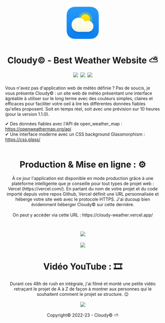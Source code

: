 <p align="center">
  <img src="images_assets/logo.png" alt="app_logo" width="120px"/><br/>
  <h1 align="center">
    Cloudy&copy; - Best Weather Website ⛅ <br/>
    <img src="https://img.shields.io/badge/Build__System-1-green">
    <img src="https://img.shields.io/badge/Languages-HTML%2C%20CSS%20%2B%20JS-red">
    <img src="https://img.shields.io/badge/Version-1.1.0-blue">
  </h1>
  
  Vous n'avez pas d'application web de météo définie ? Pas de soucis, je vous présente Cloudy&copy; : un site web de météo présentant une interface àgréable à utiliser sur le long terme avec des couleurs simples, claires et efficaces pour faciliter votre oeil à lire les différentes données fiables qu'elles proposent. Soit en temps réel, soit avec une prévision sur 10 heures (pour la version 1.1.0).
</p>
  
✔ Des données fiables avec l'API de open_weather_map : https://openweathermap.org/api <br/>
✔ Une interface moderne avec un CSS background Glassmorphism : https://css.glass/ <br/><br/>

<h1 align="center">Production & Mise en ligne : ⚙</h1>
<p align="center">À ce jour l'application est disponible en mode production grâce à une plateforme intelligente que je conseille pour tout types de projet web : Vercel (https://vercel.com/). En partant du nom de votre projet et du code importé depuis votre repos Github, Vercel définit une URL personnalisée et héberge votre site web avec le protocole HTTPS. J'ai ducoup bien évidemment héberger Cloudy© sur cette dernière. <br/><br/>On peut y accèder via cette URL : https://cloudy-weather.vercel.app/</p><br/>

<p align="center">
  <img src="https://zupimages.net/up/22/51/0p8b.png"/>
  <br/><br/><img src="https://zupimages.net/up/22/51/p0tr.png"/>
</p>

<h1 align="center">Vidéo YouTube : 🎞</h1>
<p align="center">
  Durant ces 48h de rush en intégrale, j'ai filmé et monté une petite vidéo retraçant le projet de A à Z de façon à montrer aux personnes qui le souhaitent comment le projet se structure. 😉<br/><br/>
  <a href="https://www.youtube.com/watch?v=Kb5AArAuhmQ" target="_blank"><img src="https://img.youtube.com/vi/Kb5AArAuhmQ/0.jpg"/></a>
</p>
<p align="center">Copyright&copy; 2022-23 - Cloudy&copy; ⛅</p>
